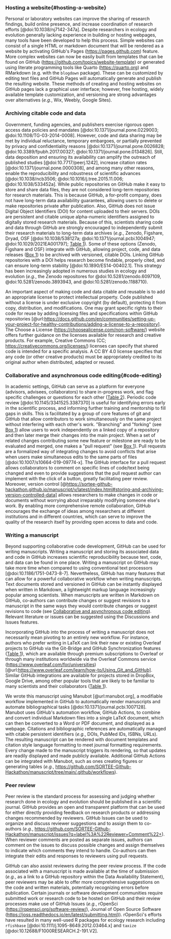 <!--## GitHub in EcoEvo examples (Part 2)-->

### Hosting a website{#hosting-a-website}

<!--*Contributors to this section: Rob Crystal-Ornelas, Emma Hudgins*   -->
Personal or laboratory websites can improve the sharing of research findings, build online presence, and increase coordination of research efforts [@doi:10.1038/nj7142-347a].
Despite researchers in ecology and evolution generally lacking experience in building or hosting webpages, many tools have been developed to help this process. 
Simple websites can consist of a single HTML or markdown document that will be rendered as a website by activating GitHub's Pages (<https://pages.github.com>) feature. 
More complex websites can now be easily built from templates that can be found on GitHub (<https://github.com/topics/website-template>) or generated using literate programming tools like Quarto (<https://quarto.org>) and RMarkdown (e.g. with the `blogdown` package). These can be customized by editing text files and GitHub Pages will automatically generate and publish the resulting website.
These methods of creating and hosting websites on GitHub pages lack a graphical user interface; however, free hosting, widely available template customization, and versioning are strong advantages over alternatives (*e.g.*, Wix, Weebly, Google Sites).

### Archiving citable code and data

<!--*Contributors to this section: Rob Crystal-Ornelas, Emma Hudgins, Dylan Gomes, PHPB*-->

Government, funding agencies, and publishers exercise rigorous open access data policies and mandates [@doi:10.1371/journal.pone.0229003; @doi:10.1108/TG-03-2014-0008].
However, code and data sharing may be met by individual reluctance, temporary embargoes, or partially prevented by privacy and confidentiality reasons [@doi:10.1371/journal.pone.0026828; @doi:10.3389/fpubh.2017.00327; @doi:10.1371/journal.pone.0134826].
Still, data deposition and ensuring its availability can amplify the outreach of published studies [@doi:10.7717/peerj.1242], increase citation rates [@doi:10.1371/journal.pone.0000308], and among many other reasons, enable the reproducibility and robustness of scientific advances [@doi:10.1038/ncb3506; @doi:10.1016/j.tree.2015.11.006; @doi:10.1038/533452a].
While public repositories on GitHub make it easy to store and share data files, they are not considered long-term repositories for research materials.
This is because GitHub, a for-profit company, does not have long-term data availability guarantees, allowing users to delete or make repositories private after publication.
Also, GitHub does not issue Digital Object Identifiers (DOI) for content uploaded to their servers.
DOIs are persistent and citable unique alpha-numeric identifiers assigned to digitally stored research materials.
Because of this, scientists sharing code and data through GitHub are strongly encouraged to independently submit their research materials to long-term data archives (_e.g._, Zenodo, Figshare, Dryad, OSF [@doi:10.1038/538127a; @doi:10.1371/journal.pcbi.1004947; @doi:10.1029/2021EA001797]; [Table 1](#tbl:compare)).
Some of these options (Zenodo, Figshare and OSF) integrate with GitHub, allowing project, code, and data releases ([Box 1](#definitions)) to be archived with versioned, citable DOIs.
Linking GitHub repositories with a DOI helps research become findable, properly cited, and can ensure long-term stability [@doi:10.1890/ES14-00402.1].
This strategy has been increasingly adopted in numerous studies in ecology and evolution (_e.g._, the Zenodo repositores for @doi:10.5281/zenodo.6097109, @doi:10.5281/zenodo.3893943, and @doi:10.5281/zenodo.1188710).

An important aspect of making code and data citable and reusable is to add an appropriate license to protect intellectual property.
Code published without a license is under exclusive copyright (by default), protecting it from copy, distribution, and modifications.
One may grant specific rights to their code for reuse by adding licensing files and specifications within GitHub repositories [@url:https://docs.github.com/en/communities/setting-up-your-project-for-healthy-contributions/adding-a-license-to-a-repository].
The Choose a License (<https://choosealicense.com/non-software/>) website offers further guidance on the licenses available for research and creative products.
For example, Creative Commons (CC; <https://creativecommons.org/licenses/>) licenses can specify that shared code is intended for a specific analysis.
A CC BY 4.0 license specifies that any code (or other creative products) must be appropriately credited to its original author when distributed, adapted or reused.


### Collaborative and asynchronous code editing{#code-editing}

<!--*Contributors to this section: Kaitlyn Gaynor, Rob Crystal-Ornelas, Ali, Allison Binley*-->

In academic settings, GitHub can serve as a platform for everyone (advisors, advisees, collaborators) to share in-progress work, and flag specific challenges or questions for each other ([Table 2](#tbl:roles)).
Periodic code review [@doi:10.1145/3341525.3387370] is useful for identifying errors early in the scientific process, and informing further training and mentorship to fill gaps in skills.
This is facilitated by a group of core features of git and GitHub that allow contributors to work simultaneously on the same project without interfering with each other's work.
"Branching" and "forking" (see [Box 1](#definitions)) allow users to work independently on a linked copy of a repository and then later merge their changes into the main project. 
When a set of related changes contributing some new feature or milestone are ready to be evaluated and merged, one makes a "pull request" (see [Box 1](#definitions)).
Pull requests are a formalized way of integrating changes to avoid conflicts that arise when users make simultaneous edits to the same parts of files [@doi:10.1007/s10664-019-09774-x]. 
The GitHub interface for a pull request allows collaborators to comment on specific lines of code/text being changed and even to provide suggestions that the pull request author can implement with the click of a button, greatly facilitating peer review.
Moreover, version control [@https://sortee-github-hackathon.github.io/manuscript/v/latest/index.html#storing-and-archiving-version-controlled-data] allows researchers to make changes in code or documents without worrying about irreparably modifying someone else's work.
By enabling more comprehensive remote collaboration, GitHub encourages the exchange of ideas among researchers at different institutions and in different countries, which can serve to improve the quality of the research itself by providing open access to data and code.


### Writing a manuscript

<!--*contributors to this section:* Emma J. Hudgins, Katherine Hébert-->

Beyond supporting collaborative code development, GitHub can be used for writing manuscripts.
Writing a manuscript and storing its associated data and code in GitHub increases scientific reproducibility because text, code, and data can be found in one place.
Writing a manuscript on GitHub may take more time when compared to using conventional text processors [@doi:10.1186/1751-0473-8-7].
Nevertheless, GitHub has many features that can allow for a powerful collaborative workflow when writing manuscripts.
Text documents stored and versioned in GitHub can be instantly displayed when written in Markdown, a lightweight markup language increasingly popular among scientists. 
When manuscripts are written in Markdown on GitHub, co-authors can contribute changes or suggest revisions to a manuscript in the same ways they would contribute changes or suggest revisions to code (see [Collaborative and asynchronous code editing](#code-editing)).
Relevant literature or issues can be suggested using the Discussions and Issues features.

Incorporating GitHub into the process of writing a manuscript does not necessarily mean pivoting to an entirely new workflow. 
For instance, authors who prefer writing in LaTeX can link their new or existing Overleaf projects to GitHub via the Git-Bridge and GitHub Synchronization features ([Table 1](#tbl:compare)), which are available through premium subscriptions to Overleaf or through many institutions worldwide via the Overleaf Commons service (<https://www.overleaf.com/for/universities>) [@url:https://www.overleaf.com/learn/how-to/Using_Git_and_GitHub]. 
Similar GitHub integrations are available for projects stored in DropBox, Google Drive, among other popular tools that are likely to be familiar to many scientists and their collaborators ([Table 1](#tbl:compare)).

We wrote this manuscript using Manubot [@url:manubot.org], a modifiable workflow implemented in GitHub to automatically render manuscripts and automate bibliographical tasks [@doi:10.1371/journal.pcbi.1007128].
Manubot uses GitHub's automation workflow, GitHub Actions, to combine and convert individual Markdown files into a single LaTeX document, which can then be converted to a Word or PDF document, and displayed as a webpage.
Citations and bibliographic references are automatically managed with citable persistent identifiers (_e.g._, DOIs, PubMed IDs, ISBNs, URLs).
The resulting manuscript can be rendered with document templates and citation style language formatting to meet journal formatting requirements.
Every change made to the manuscript triggers its rendering, so that updates are readily displayed and made publicly available.
Additional GitHub Actions can be integrated with Manubot, such as ones creating figures or generating tables (_e.g._, <https://github.com/SORTEE-Github-Hackathon/manuscript/tree/main/.github/workflows>).

### Peer review

<!--*contributors to this section:* Eric R. Scott-->

Peer review is the standard process for assessing and judging whether research done in ecology and evolution should be published in a scientific journal.
GitHub provides an open and transparent platform that can be used for either directly providing feedback on research products or addressing changes recommended by reviewers.
GitHub Issues can be used to organize and discuss reviewer suggestions and to assign them to co-authors (_e.g._, <https://github.com/SORTEE-Github-Hackathon/manuscript/issues?q=label%3A%22Reviewer+Comment%22+>).
When reviewer comments are posted as separate issues, authors can comment on the issues to discuss possible changes and assign themselves to indicate which comments they intend to handle.
Co-authors can then integrate their edits and responses to reviewers using pull requests.

GitHub can also assist reviewers during the peer review process.
If the code associated with a manuscript is made available at the time of submission (_e.g._, as a link to a GitHub repository within the Data Availability Statement), peer reviewers may be able to offer more comprehensive suggestions on the code and written materials, potentially recognizing errors before publication.
Certain journals or software development communities require submitted work or research code to be hosted on GitHub and their review processes make use of GitHub Issues (_e.g._, rOpenSci (<https://ropensci.org/software-review/>), Journal of Open Source Software (<https://joss.readthedocs.io/en/latest/submitting.html>)).
rOpenSci's efforts have resulted in many well-used R packages for ecology research including `rfishbase` [@doi:10.1111/j.1095-8649.2012.03464.x] and `taxize` [@doi:10.12688/F1000RESEARCH.2-191.V2].
